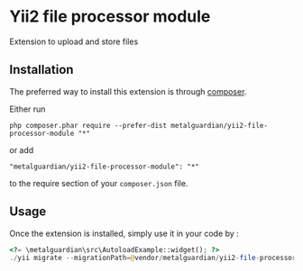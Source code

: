 Yii2 file processor module
==========================
Extension to upload and store files

Installation
------------

The preferred way to install this extension is through [composer](http://getcomposer.org/download/).

Either run

```
php composer.phar require --prefer-dist metalguardian/yii2-file-processor-module "*"
```

or add

```
"metalguardian/yii2-file-processor-module": "*"
```

to the require section of your `composer.json` file.


Usage
-----

Once the extension is installed, simply use it in your code by  :

```php
<?= \metalguardian\src\AutoloadExample::widget(); ?>
./yii migrate --migrationPath=@vendor/metalguardian/yii2-file-processor-module/src/migrations
```
